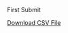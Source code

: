 First Submit

 <a id="raw-url" href="https://raw.githubusercontent.com/github-username/project/master/filename">Download CSV File</a>
